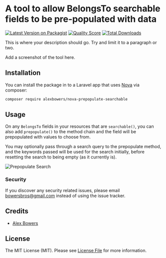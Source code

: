 # A tool to allow BelongsTo searchable fields to be pre-populated with data

[![Latest Version on Packagist](https://img.shields.io/packagist/v/alexbowers/nova-prepopulate-searchable.svg?style=flat-square)](https://packagist.org/packages/alexbowers/nova-prepopulate-searchable)
[![Quality Score](https://img.shields.io/scrutinizer/g/alexbowers/nova-prepopulate-searchable.svg?style=flat-square)](https://scrutinizer-ci.com/g/alexbowers/nova-prepopulate-searchable)
[![Total Downloads](https://img.shields.io/packagist/dt/alexbowers/nova-prepopulate-searchable.svg?style=flat-square)](https://packagist.org/packages/alexbowers/nova-prepopulate-searchable)


This is where your description should go. Try and limit it to a paragraph or two.

Add a screenshot of the tool here.

## Installation

You can install the package in to a Laravel app that uses [Nova](https://nova.laravel.com) via composer:

```bash
composer require alexbowers/nova-prepopulate-searchable
```

## Usage

On any `BelongsTo` fields in your resources that are `searchable()`, you can also add `prepopulate()` to the method chain and the field will be prepopulated with values to choose from.

You may optionally pass through a search query to the prepopulate method, and the keywords passed will be used for
the search initially, before resetting the search to being empty (as it currently is).

![Prepopulate Search](https://github.com/alexbowers/nova-prepopulate-searchable/blob/master/screenshots/example.gif?raw=true)

### Security

If you discover any security related issues, please email bowersbros@gmail.com instead of using the issue tracker.

## Credits

- [Alex Bowers](https://github.com/alexbowers)

## License

The MIT License (MIT). Please see [License File](LICENSE.md) for more information.
